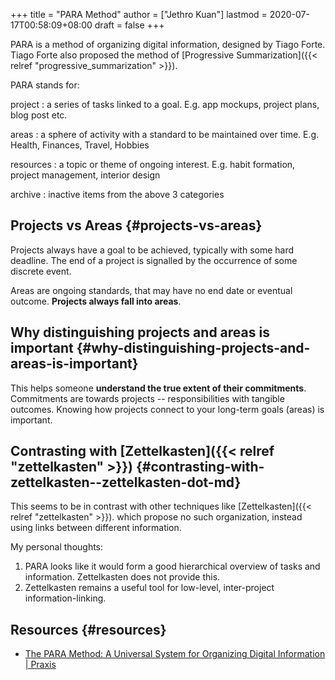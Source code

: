 +++
title = "PARA Method"
author = ["Jethro Kuan"]
lastmod = 2020-07-17T00:58:09+08:00
draft = false
+++

PARA is a method of organizing digital information, designed by Tiago
Forte. Tiago Forte also proposed the method of [Progressive Summarization]({{< relref "progressive_summarization" >}}).

PARA stands for:

project
: a series of tasks linked to a goal. E.g. app mockups,
project plans, blog post etc.

areas
: a sphere of activity with a standard to be maintained over
time. E.g. Health, Finances, Travel, Hobbies

resources
: a topic or theme of ongoing interest. E.g. habit
formation, project management, interior design

archive
: inactive items from the above 3 categories

## Projects vs Areas {#projects-vs-areas}

Projects always have a goal to be achieved, typically with some hard
deadline. The end of a project is signalled by the occurrence of some
discrete event.

Areas are ongoing standards, that may have no end date or eventual
outcome. **Projects always fall into areas**.

## Why distinguishing projects and areas is important {#why-distinguishing-projects-and-areas-is-important}

This helps someone **understand the true extent of their commitments**.
Commitments are towards projects -- responsibilities with tangible
outcomes. Knowing how projects connect to your long-term goals (areas)
is important.

## Contrasting with [Zettelkasten]({{< relref "zettelkasten" >}}) {#contrasting-with-zettelkasten--zettelkasten-dot-md}

This seems to be in contrast with other techniques like [Zettelkasten]({{< relref "zettelkasten" >}}).
which propose no such organization, instead using links between
different information.

My personal thoughts:

1.  PARA looks like it would form a good hierarchical overview of tasks
    and information. Zettelkasten does not provide this.
2.  Zettelkasten remains a useful tool for low-level,
    inter-project information-linking.

## Resources {#resources}

- [The PARA Method: A Universal System for Organizing Digital Information | Praxis](https://praxis.fortelabs.co/the-p-a-r-a-method-a-universal-system-for-organizing-digital-information-75a9da8bfb37/)

